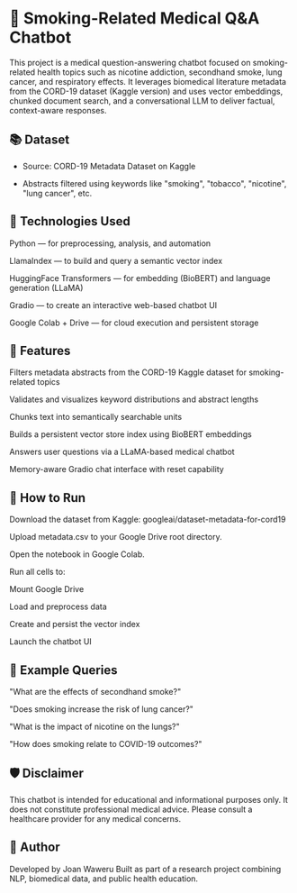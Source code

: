 # 🧠 Smoking-Related Medical Q&A Chatbot
This project is a medical question-answering chatbot focused on smoking-related health topics such as nicotine addiction, secondhand smoke, lung cancer, and respiratory effects. It leverages biomedical literature metadata from the CORD-19 dataset (Kaggle version) and uses vector embeddings, chunked document search, and a conversational LLM to deliver factual, context-aware responses.

## 📚 Dataset
- Source: CORD-19 Metadata Dataset on Kaggle

- Abstracts filtered using keywords like "smoking", "tobacco", "nicotine", "lung cancer", etc.

## 🧰 Technologies Used
Python — for preprocessing, analysis, and automation

LlamaIndex — to build and query a semantic vector index

HuggingFace Transformers — for embedding (BioBERT) and language generation (LLaMA)

Gradio — to create an interactive web-based chatbot UI

Google Colab + Drive — for cloud execution and persistent storage

## 📌 Features
Filters metadata abstracts from the CORD-19 Kaggle dataset for smoking-related topics

Validates and visualizes keyword distributions and abstract lengths

Chunks text into semantically searchable units

Builds a persistent vector store index using BioBERT embeddings

Answers user questions via a LLaMA-based medical chatbot

Memory-aware Gradio chat interface with reset capability

## 🚀 How to Run
Download the dataset from Kaggle: googleai/dataset-metadata-for-cord19

Upload metadata.csv to your Google Drive root directory.

Open the notebook in Google Colab.

Run all cells to:

Mount Google Drive

Load and preprocess data

Create and persist the vector index

Launch the chatbot UI

## 🧠 Example Queries
"What are the effects of secondhand smoke?"

"Does smoking increase the risk of lung cancer?"

"What is the impact of nicotine on the lungs?"

"How does smoking relate to COVID-19 outcomes?"

## 🛡 Disclaimer
This chatbot is intended for educational and informational purposes only.
It does not constitute professional medical advice.
Please consult a healthcare provider for any medical concerns.

## 👤 Author
Developed by Joan Waweru
Built as part of a research project combining NLP, biomedical data, and public health education.
